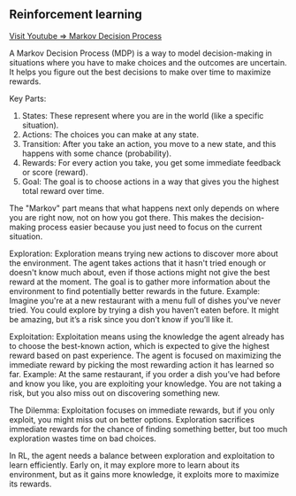 ## Reinforcement learning

[Visit Youtube => Markov Decision Process ](https://www.youtube.com/watch?v=2iF9PRriA7w)

A Markov Decision Process (MDP) is a way to model decision-making in situations where you have to make choices and the outcomes are uncertain. It helps you figure out the best decisions to make over time to maximize rewards.

Key Parts:
1. States: These represent where you are in the world (like a specific situation).
2. Actions: The choices you can make at any state.
3. Transition: After you take an action, you move to a new state, and this happens with some chance (probability).
4. Rewards: For every action you take, you get some immediate feedback or score (reward).
5. Goal: The goal is to choose actions in a way that gives you the highest total reward over time.

The "Markov" part means that what happens next only depends on where you are right now, not on how you got there. This makes the decision-making process easier because you just need to focus on the current situation.

Exploration:
Exploration means trying new actions to discover more about the environment.
The agent takes actions that it hasn't tried enough or doesn't know much about, even if those actions might not give the best reward at the moment.
The goal is to gather more information about the environment to find potentially better rewards in the future.
Example:
Imagine you're at a new restaurant with a menu full of dishes you've never tried. You could explore by trying a dish you haven’t eaten before. It might be amazing, but it’s a risk since you don’t know if you’ll like it.

Exploitation:
Exploitation means using the knowledge the agent already has to choose the best-known action, which is expected to give the highest reward based on past experience.
The agent is focused on maximizing the immediate reward by picking the most rewarding action it has learned so far.
Example:
At the same restaurant, if you order a dish you’ve had before and know you like, you are exploiting your knowledge. You are not taking a risk, but you also miss out on discovering something new.

The Dilemma:
Exploitation focuses on immediate rewards, but if you only exploit, you might miss out on better options.
Exploration sacrifices immediate rewards for the chance of finding something better, but too much exploration wastes time on bad choices.

In RL, the agent needs a balance between exploration and exploitation to learn efficiently. Early on, it may explore more to learn about its environment, but as it gains more knowledge, it exploits more to maximize its rewards.

